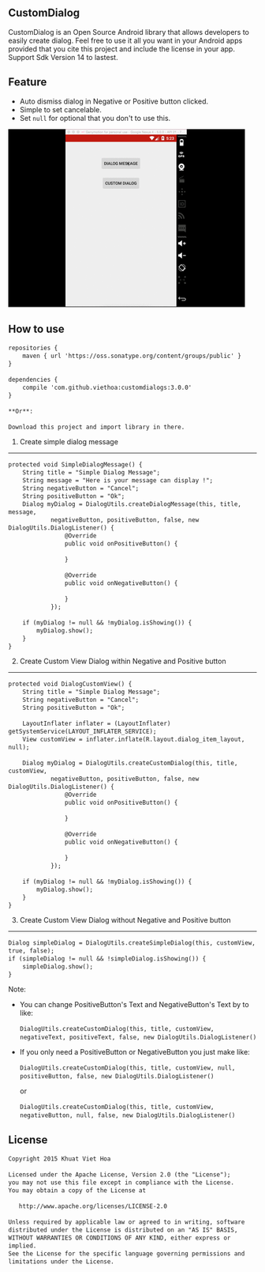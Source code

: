CustomDialog
-----
CustomDialog is an Open Source Android library that allows developers to easily create dialog.
Feel free to use it all you want in your Android apps provided that you cite this project and include the license in your app.
Support Sdk Version 14 to lastest.

Feature
-----
- Auto dismiss dialog in Negative or Positive button clicked.
- Simple to set cancelable.
- Set `null` for optional that you don't to use this.

![](https://github.com/viethoa/image-repositories/blob/master/custom_dialog.gif "DynamicListView")

How to use
-----
    repositories {
        maven { url 'https://oss.sonatype.org/content/groups/public' }
    }

    dependencies {
        compile 'com.github.viethoa:customdialogs:3.0.0'
    }

    **Or**:

    Download this project and import library in there.

1. Create simple dialog message
-----
    protected void SimpleDialogMessage() {
        String title = "Simple Dialog Message";
        String message = "Here is your message can display !";
        String negativeButton = "Cancel";
        String positiveButton = "Ok";
        Dialog myDialog = DialogUtils.createDialogMessage(this, title, message,
                negativeButton, positiveButton, false, new DialogUtils.DialogListener() {
                    @Override
                    public void onPositiveButton() {

                    }

                    @Override
                    public void onNegativeButton() {

                    }
                });

        if (myDialog != null && !myDialog.isShowing()) {
            myDialog.show();
        }
    }

2. Create Custom View Dialog within Negative and Positive button
-----
	protected void DialogCustomView() {
        String title = "Simple Dialog Message";
        String negativeButton = "Cancel";
        String positiveButton = "Ok";

        LayoutInflater inflater = (LayoutInflater) getSystemService(LAYOUT_INFLATER_SERVICE);
        View customView = inflater.inflate(R.layout.dialog_item_layout, null);

        Dialog myDialog = DialogUtils.createCustomDialog(this, title, customView,
                negativeButton, positiveButton, false, new DialogUtils.DialogListener() {
                    @Override
                    public void onPositiveButton() {

                    }

                    @Override
                    public void onNegativeButton() {

                    }
                });

        if (myDialog != null && !myDialog.isShowing()) {
            myDialog.show();
        }
    }

3. Create Custom View Dialog without Negative and Positive button
-----
    Dialog simpleDialog = DialogUtils.createSimpleDialog(this, customView, true, false);
    if (simpleDialog != null && !simpleDialog.isShowing()) {
        simpleDialog.show();
    }

Note: 
- You can change PositiveButton's Text and NegativeButton's Text by to like:

    `DialogUtils.createCustomDialog(this, title, customView, negativeText, positiveText, false, new DialogUtils.DialogListener()`

- If you only need a PositiveButton or NegativeButton you just make like:

    `DialogUtils.createCustomDialog(this, title, customView, null, positiveButton, false, new DialogUtils.DialogListener()`

    or

    `DialogUtils.createCustomDialog(this, title, customView, negativeButton, null, false, new DialogUtils.DialogListener()`

License
-------

    Copyright 2015 Khuat Viet Hoa

    Licensed under the Apache License, Version 2.0 (the "License");
    you may not use this file except in compliance with the License.
    You may obtain a copy of the License at

       http://www.apache.org/licenses/LICENSE-2.0

    Unless required by applicable law or agreed to in writing, software
    distributed under the License is distributed on an "AS IS" BASIS,
    WITHOUT WARRANTIES OR CONDITIONS OF ANY KIND, either express or implied.
    See the License for the specific language governing permissions and
    limitations under the License.

